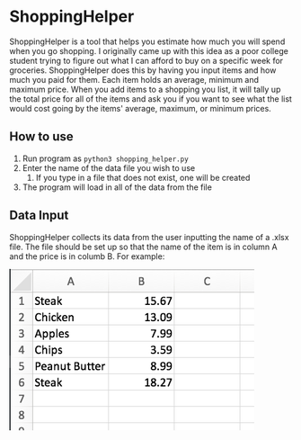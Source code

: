 # ShoppingHelper
ShoppingHelper is a tool that helps you estimate how much you will spend when you go shopping. I originally came up with this idea as a poor college student trying to figure out what I can afford to buy on a specific week for groceries. ShoppingHelper does this by having you input items and how much you paid for them. Each item holds an average, minimum and maximum price. When you add items to a shopping you list, it will tally up the total price for all of the items and ask you if you want to see what the list would cost going by the items' average, maximum, or minimum prices.

## How to use
1. Run program as `python3 shopping_helper.py`
2. Enter the name of the data file you wish to use
	1. If you type in a file that does not exist, one will be created
3. The program will load in all of the data from the file


## Data Input
ShoppingHelper collects its data from the user inputting the name of a .xlsx file. The file should be set up so that the name of the item is in column A and the price is in columb B. For example:

![example image](ex.png)